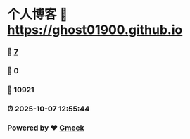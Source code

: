 # 个人博客 :link: https://ghost01900.github.io 
### :page_facing_up: [7](https://ghost01900.github.io/tag.html) 
### :speech_balloon: 0 
### :hibiscus: 10921 
### :alarm_clock: 2025-10-07 12:55:44 
### Powered by :heart: [Gmeek](https://github.com/Meekdai/Gmeek)
